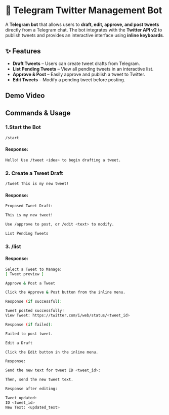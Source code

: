 # 🚀 Telegram Twitter Management Bot

A **Telegram bot** that allows users to **draft, edit, approve, and post tweets** directly from a Telegram chat. The bot integrates with the **Twitter API v2** to publish tweets and provides an interactive interface using **inline keyboards**.

## ✨ Features

- **Draft Tweets** – Users can create tweet drafts from Telegram.
- **List Pending Tweets** – View all pending tweets in an interactive list.
- **Approve & Post** – Easily approve and publish a tweet to Twitter.
- **Edit Tweets** – Modify a pending tweet before posting.

## Demo Video



## Commands & Usage

### 1.Start the Bot
```sh
/start
```
#### Response:
```sh
Hello! Use /tweet <idea> to begin drafting a tweet.
```
### 2. Create a Tweet Draft

```sh
/tweet This is my new tweet!
```

#### Response:
```sh
Proposed Tweet Draft:

This is my new tweet!

Use /approve to post, or /edit <text> to modify.

List Pending Tweets
```
### 3. /list

#### Response:
```sh
Select a Tweet to Manage:
[ Tweet preview ]

Approve & Post a Tweet

Click the Approve & Post button from the inline menu.
```
```sh
Response (if successful):

Tweet posted successfully!
View Tweet: https://twitter.com/i/web/status/<tweet_id>
```
```sh
Response (if failed):

Failed to post tweet.

Edit a Draft

Click the Edit button in the inline menu.
```
```sh
Response:

Send the new text for tweet ID <tweet_id>:

Then, send the new tweet text.
```
```sh
Response after editing:

Tweet updated:
ID <tweet_id>
New Text: <updated_text>

```